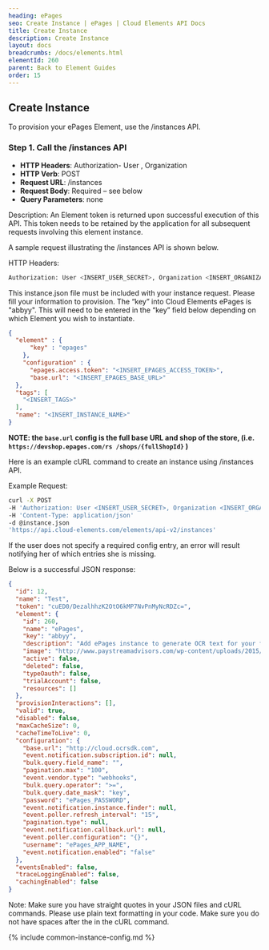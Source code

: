 ```yaml
---
heading: ePages
seo: Create Instance | ePages | Cloud Elements API Docs
title: Create Instance
description: Create Instance
layout: docs
breadcrumbs: /docs/elements.html
elementId: 260
parent: Back to Element Guides
order: 15
---
```


## Create Instance

To provision your ePages Element, use the /instances API.

### Step 1. Call the /instances API

* __HTTP Headers__: Authorization- User <user secret>, Organization <organization secret>
* __HTTP Verb__: POST
* __Request URL__: /instances
* __Request Body__: Required – see below
* __Query Parameters__: none

Description: An Element token is returned upon successful execution of this API. This token needs to be retained by the application for all subsequent requests involving this element instance.

A sample request illustrating the /instances API is shown below.

HTTP Headers:

```bash
Authorization: User <INSERT_USER_SECRET>, Organization <INSERT_ORGANIZATION_SECRET>

```
This instance.json file must be included with your instance request.  Please fill your information to provision.  The “key” into Cloud Elements ePages is "abbyy".  This will need to be entered in the “key” field below depending on which Element you wish to instantiate.

```json
{
  "element" : {
      "key" : "epages"
    },
    "configuration" : {
      "epages.access.token": "<INSERT_EPAGES_ACCESS_TOKEN>",
      "base.url": "<INSERT_EPAGES_BASE_URL>"
  },
  "tags": [
    "<INSERT_TAGS>"
  ],
  "name": "<INSERT_INSTANCE_NAME>"
}
```

__NOTE: the `base.url` config is the full base URL and shop of the store, (i.e. `https://devshop.epages.com/rs /shops/{fullShopId}` )__

Here is an example cURL command to create an instance using /instances API.

Example Request:

```bash
curl -X POST
-H 'Authorization: User <INSERT_USER_SECRET>, Organization <INSERT_ORGANIZATION_SECRET>'
-H 'Content-Type: application/json'
-d @instance.json
'https://api.cloud-elements.com/elements/api-v2/instances'
```

If the user does not specify a required config entry, an error will result notifying her of which entries she is missing.

Below is a successful JSON response:

```json
{
  "id": 12,
  "name": "Test",
  "token": "cuED0/DezalhhzK2OtO6kMP7NvPnMyNcRDZc=",
  "element": {
    "id": 260,
    "name": "ePages",
    "key": "abbyy",
    "description": "Add ePages instance to generate OCR text for your files. You will need your ePages account details to create an instance",
    "image": "http://www.paystreamadvisors.com/wp-content/uploads/2015/01/ePages-Logo_340x170_01-new.gif",
    "active": false,
    "deleted": false,
    "typeOauth": false,
    "trialAccount": false,
    "resources": []
  },
  "provisionInteractions": [],
  "valid": true,
  "disabled": false,
  "maxCacheSize": 0,
  "cacheTimeToLive": 0,
  "configuration": {
    "base.url": "http://cloud.ocrsdk.com",
    "event.notification.subscription.id": null,
    "bulk.query.field_name": "",
    "pagination.max": "100",
    "event.vendor.type": "webhooks",
    "bulk.query.operator": ">=",
    "bulk.query.date_mask": "key",
    "password": "ePages_PASSWORD",
    "event.notification.instance.finder": null,
    "event.poller.refresh_interval": "15",
    "pagination.type": null,
    "event.notification.callback.url": null,
    "event.poller.configuration": "{}",
    "username": "ePages_APP_NAME",
    "event.notification.enabled": "false"
  },
  "eventsEnabled": false,
  "traceLoggingEnabled": false,
  "cachingEnabled": false
}
```

Note:  Make sure you have straight quotes in your JSON files and cURL commands.  Please use plain text formatting in your code.  Make sure you do not have spaces after the in the cURL command.

{% include common-instance-config.md %}
